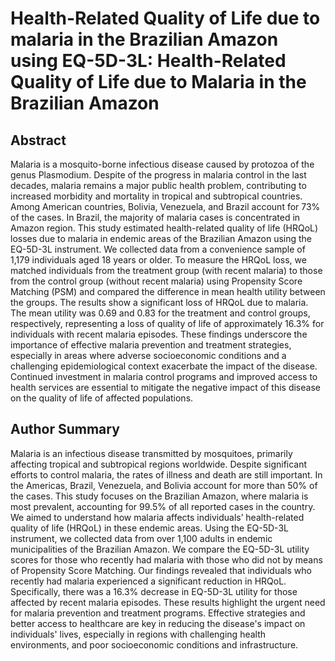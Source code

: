 # Health-Related Quality of Life due to malaria in the Brazilian Amazon using EQ-5D-3L: Health-Related Quality of Life due to Malaria in the Brazilian Amazon

## Abstract
Malaria is a mosquito-borne infectious disease caused by protozoa of the genus Plasmodium. Despite of the progress in malaria control in the last decades, malaria remains a major public health problem, contributing to increased morbidity and mortality in tropical and subtropical countries. Among American countries, Bolivia, Venezuela, and Brazil account for 73% of the cases. In Brazil, the majority of malaria cases is concentrated in Amazon region. This study estimated health-related quality of life (HRQoL) losses due to malaria in endemic areas of the Brazilian Amazon using the EQ-5D-3L instrument. We collected data from a convenience sample of 1,179 individuals aged 18 years or older. To measure the HRQoL loss, we matched individuals from the treatment group (with recent malaria) to those from the control group (without recent malaria) using Propensity Score Matching (PSM) and compared the difference in mean health utility between the groups. The results show a significant loss of HRQoL due to malaria. The mean utility was 0.69 and 0.83 for the treatment and control groups, respectively, representing a loss of quality of life of approximately 16.3% for individuals with recent malaria episodes. These findings underscore the importance of effective malaria prevention and treatment strategies, especially in areas where adverse socioeconomic conditions and a challenging epidemiological context exacerbate the impact of the disease. Continued investment in malaria control programs and improved access to health services are essential to mitigate the negative impact of this disease on the quality of life of affected populations.


## Author Summary
Malaria is an infectious disease transmitted by mosquitoes, primarily affecting tropical and subtropical regions worldwide. Despite significant efforts to control malaria, the rates of illness and death are still important. In the Americas, Brazil, Venezuela, and Bolivia account for more than 50% of the cases. This study focuses on the Brazilian Amazon, where malaria is most prevalent, accounting for 99.5% of all reported cases in the country. We aimed to understand how malaria affects individuals’ health-related quality of life (HRQoL) in these endemic areas. Using the EQ-5D-3L instrument, we collected data from over 1,100 adults in endemic municipalities of the Brazilian Amazon. We compare the EQ-5D-3L utility scores for those who recently had malaria with those who did not by means of Propensity Score Matching. Our findings revealed that individuals who recently had malaria experienced a significant reduction in HRQoL. Specifically, there was a 16.3% decrease in EQ-5D-3L utility for those affected by recent malaria episodes. These results highlight the urgent need for malaria prevention and treatment programs. Effective strategies and better access to healthcare are key in reducing the disease's impact on individuals' lives, especially in regions with challenging health environments, and poor socioeconomic conditions and infrastructure.
